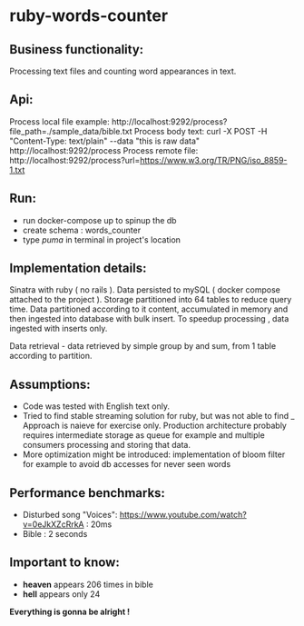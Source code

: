 # ruby-words-counter

## Business functionality: 
Processing text files and counting word appearances in text.

## Api: 

Process local file example: http://localhost:9292/process?file_path=./sample_data/bible.txt
Process body text: curl -X POST -H "Content-Type: text/plain" --data "this is raw data" http://localhost:9292/process
Process remote file: http://localhost:9292/process?url=https://www.w3.org/TR/PNG/iso_8859-1.txt

## Run:
- run docker-compose up to spinup the db
- create schema : words_counter
- type *puma* in terminal in project's location

## Implementation details:

Sinatra with ruby ( no rails ). Data persisted to mySQL ( docker compose attached to the project ).
Storage partitioned into 64 tables to reduce query time.
Data partitioned according to it content, accumulated in memory  and then ingested into database with bulk insert.
To speedup processing , data ingested with inserts only.

Data retrieval - data retrieved by simple group by and sum, from 1 table according to partition. 

## Assumptions:

- Code was tested with English text only. 
- Tried to find stable streaming solution for ruby, but was not able to find
_ Approach is naieve for exercise only. Production architecture probably requires intermediate storage as queue for example and 
multiple consumers processing and storing that data.  
- More optimization might be introduced: implementation of bloom filter for example to avoid db accesses for never seen words

 
 ## Performance benchmarks:
 - Disturbed song "Voices": https://www.youtube.com/watch?v=0eJkXZcRrkA : 20ms
 - Bible : 2 seconds
 
 
 ## Important to know:
 - **heaven** appears 206 times in bible
 - **hell** appears only 24

**Everything is gonna be alright !**
